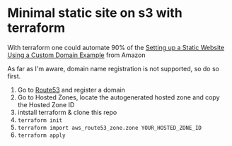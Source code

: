 # Minimal static site on s3 with terraform

With terraform one could automate 90% of the [Setting up a Static Website Using a Custom Domain Example](https://docs.aws.amazon.com/AmazonS3/latest/dev/website-hosting-custom-domain-walkthrough.html) from Amazon

As far as I'm aware, domain name registration is not supported, so do so first. 
1. Go to [Route53](https://console.aws.amazon.com/route53/home) and register a domain
2. Go to Hosted Zones, locate the autogenerated hosted zone and copy the Hosted Zone ID
3. intstall terraform & clone this repo
4. `terraform init`
5. `terraform import aws_route53_zone.zone YOUR_HOSTED_ZONE_ID`
6. `terraform apply`

